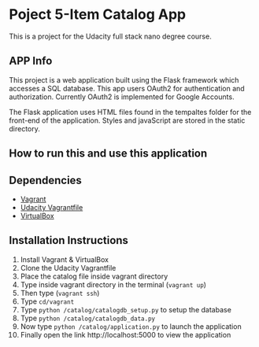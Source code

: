 # Poject 5-Item Catalog App
This is a project for the Udacity full stack nano degree course.

## APP Info
This project is a web application built using the Flask framework which accesses a SQL database. This app users OAuth2 for authentication and authorization. Currently OAuth2 is implemented for Google Accounts.

The Flask application uses HTML files found in the tempaltes folder for the front-end of the application. Styles and javaScript are stored in the static directory.

## How to run this and use this application

## Dependencies
- [Vagrant](https://www.vagrantup.com/)
- [Udacity Vagrantfile](https://github.com/udacity/fullstack-nanodegree-vm)
- [VirtualBox](https://www.virtualbox.org/wiki/Downloads)

## Installation Instructions
1. Install Vagrant & VirtualBox
2. Clone the Udacity Vagrantfile
3. Place the catalog file inside vagrant directory
3. Type inside vagrant directory in the terminal (`vagrant up`)
4. Then type (`vagrant ssh`)
5. Type `cd/vagrant` 
6. Type `python /catalog/catalogdb_setup.py` to setup the database
7. Type `python /catalog/catalogdb_data.py`
8. Now type `python /catalog/application.py` to launch the application
9. Finally open the link http://localhost:5000 to view the application

